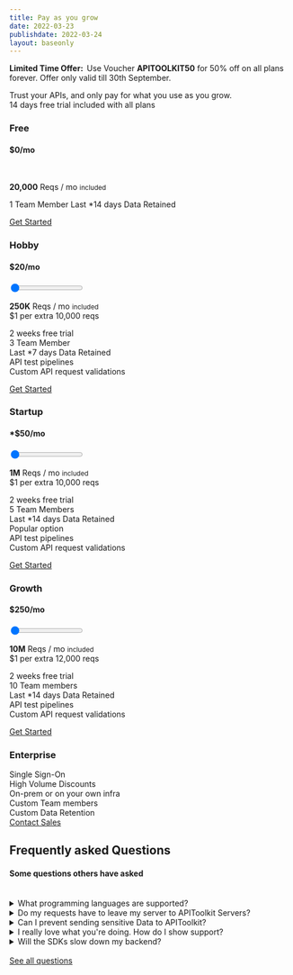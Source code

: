 ```yaml
---
title: Pay as you grow
date: 2022-03-23
publishdate: 2022-03-24
layout: baseonly
---
```


<section class="text-center pt-5">

<p class="text-sm leading-6 text-white bg-black rounder py-4 py-3 rounded-xl">
    <strong class="font-bold text-white text-lg">Limited Time Offer:&nbsp; </strong>
    Use Voucher <strong class="text-white font-bold text-lg">APITOOLKIT50</strong> for 50% off on all plans forever. Offer only valid till 30th September.
</p>

Trust your APIs, and only pay for what you use as you grow.
<br/>
14 days free trial included with all plans

<div class="flex flex-col sm:flex-row text-sm bg-white drop-shadow-xl pricing-card mt-8  divide-y sm:divide-x-none  divide-x border-2">

<div class="flex flex-1 ">

### Free

#### **$0**/mo

<br/>

**20,000** Reqs / mo <small>included</small>

1 Team Member
Last \*14 days Data Retained

<a class="blue-button" href="https://app.apitoolkit.io/p/new?plan=free&annual">Get Started</a>

</div>

<div class="flex flex-1">

### Hobby

#### <strong>$<span id="hobby-price">20</span></strong>/mo

<div class="px-3 py-5 hidden">
<input type="range" value="0" 
    for="hobby-price"
    min="250000"
    max="2000000"
    steps="10000"
    _="on change set price to parseFloat(Math.trunc((((my value)-(my min))/10000)+50)).toLocaleString('en-US') then 
                 set #hobby-price.innerHTML to `${price}` then 
                 set #hobby-reqs.innerHTML to (parseFloat(my value).toLocaleString('en-US'))"
    class="price-range">
</div>

<strong id="hobby-reqs">250K</strong> Reqs / mo <small>included</small><br/>
$1 per extra 10,000 reqs <br/>

2 weeks free trial <br/>
3 Team Member <br/>
Last \*7 days Data Retained<br/>
API test pipelines<br/>
Custom API request validations<br/>

<a class="blue-button" href="https://app.apitoolkit.io/p/new?plan=startup&annual">Get Started</a>

</div>
<div class="flex flex-1 border sm:border-t-8 border-t-amber-500 bg-amber-100 text-black">

### Startup

#### <strong class="">\*$<span id="startup-price">50</span></strong>/mo

<div class="px-3 py-5 hidden">
<input type="range" value="0" 
    for="startup-price"
    min="500000"
    max="5000000"
    steps="10000"
    _="on change set price to parseFloat(Math.trunc((((my value)-(my min))/10000)+50)).toLocaleString('en-US') then 
                 set #startup-price.innerHTML to `${price}` then 
                 set #startup-reqs.innerHTML to (parseFloat(my value).toLocaleString('en-US'))"
    class="price-range">
</div>

<strong id="startup-reqs">1M</strong> Reqs / mo <small>included</small><br/>
$1 per extra 10,000 reqs <br/>

2 weeks free trial <br/>
5 Team Members <br/>
Last \*14 days Data Retained<br/>
Popular option<br/>
API test pipelines<br/>
Custom API request validations<br/>

<a class="blue-button" href="https://app.apitoolkit.io/p/new?plan=startup&annual">Get Started</a>

</div>
<div class="flex flex-1">

### Growth

#### <strong>$<span id="growth-price">250</span></strong>/mo

<div class="px-3 py-5 hidden">
  <input type="range" value="0" 
    for="growth-price"
    min="5000000"
    max="100000000"
    steps="15000"
    _="on change set price to parseFloat(Math.trunc((((my value)-(my min))/12000)+250)).toLocaleString('en-US') then 
                 set #growth-price.innerHTML to `${price}` then 
                 set #growth-reqs.innerHTML to (parseFloat(my value).toLocaleString('en-US'))"
    class="price-range ">
</div>

<strong id="growth-reqs">10M</strong> Reqs / mo <small>included</small><br/>
$1 per extra 12,000 reqs <br/>

2 weeks free trial <br/>
10 Team members <br/>
Last \*14 days Data Retained <br/>
API test pipelines<br/>
Custom API request validations<br/>

<a class="blue-button" href="https://app.apitoolkit.io/p/new?plan=growth&annual">Get Started</a>

</div>
<!-- <div class="flex-1 bg-blue-x-light text-white "> -->

<!-- ### Enterprise  -->
<!-- #### **Custom** -->
<!-- <br/> -->
<!-- Single Sign-On<br/> -->
<!-- High Volume Discounts<br/> -->

<!-- Custom Team members<br/> -->
<!-- Custom Data Retention<br/> -->

<!-- <a class="blue-button bg-orange-x-dark" href="https://app.apitoolkit.io/p/new?plan=enterprise&annual">Contact Sales</a> -->

<!-- </div> -->
</div>

<div class="mt-10 flex-1 bg-blue-x-light text-white flex gap-5 py-5 content-around justify-around">
<div class=" items-center text-white ">

### <span class="text-white">Enterprise</span>

</div>
<div class="flex items-center">
Single Sign-On<br/>
High Volume Discounts<br/>
On-prem or on your own infra<br/>
</div>
<div class="flex items-center">
Custom Team members<br/>
Custom Data Retention<br/>
</div>
<div class="flex items-center ">
<a class="blue-button bg-orange-x-dark" href="mailto:hello@apitoolkit.io">Contact Sales</a>
</div>
</div>

</section>

<section class="text-center py-28">
<div class="our_container w-full">

## Frequently asked Questions

#### Some questions others have asked

<br/>

<div class="text-left space-y-4 prose"  >
<details class="p-4 border border-blue-900 rounded-md ">
    <summary class="cursor-pointer py-3 text-lg font-medium">What programming languages are supported?</summary>
    <p>Some services like the API testing does not need any SDK integration. But we have SDKs for multiple languages: Golang, PHP, C#, Java, etc. If we don't support your language or framework, please drop a message. We can create one on demand quite quickly.</p>
</details>

<details class="p-4 border border-blue-900 rounded-md ">
    <summary class="cursor-pointer py-3 text-lg font-medium">Do my requests have to leave my server to APIToolkit Servers?</summary>
    <p>Only if you want to benefit from the API metrics and the logs explorer. You can also enjoy all the other functionality which don't depend on your API traffic.</p>
</details>

<details class="p-4 border border-blue-900 rounded-md ">
    <summary class="cursor-pointer py-3 text-lg font-medium">Can I prevent sending sensitive Data to APIToolkit?</summary>
    <p>Yes. All our SDKs support redacting data. Simply specify the json path to the fields which you don't want the SDKs to forward to APIToolkit, and those fields will be stripped out/redacted before the data even leaves your servers. So we would never see them.</p>
</details>

<details class="p-4 border border-blue-900 rounded-md ">
    <summary class="cursor-pointer py-3 text-lg font-medium">I really love what you're doing. How do I show support?</summary>
    <p>Give a shout out on twitter or discord. We would also appreciate honest feedback about what we're building. And suggestions for what functionality you would love to see next.</p>
</details>

<details class="p-4 border border-blue-900 rounded-md ">
    <summary class="cursor-pointer py-3 text-lg font-medium">Will the SDKs slow down my backend?</summary>
    <p>It depends. Most SDKs stream data asynchronously via google pubsub streaming, so your requests will see almost zero change in performance. Except if you use PHP. Because PHP doesn't support async workflows by default. But if you have the GRPC extension installed in your PHP environment, the GRPC extension is used by pubsub to stream data asynchronously like in other languages. Otherwise, you pay a very tiny performance hit to send data to google pubsub. But this performance hit is rarely noticable and usually under 5ms added to every request.</p>
</details>

</div>
<br/>
<a class="showcase1-buttons showcase1-buttons-active " href="/faq">See all questions</a>

</div>
</section>
